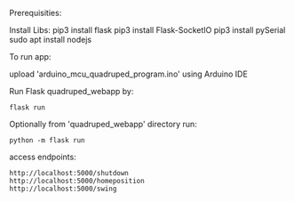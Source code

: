 Prerequisities:

Install Libs:
	pip3 install flask
	pip3 install Flask-SocketIO
	pip3 install pySerial
	sudo apt install nodejs
	
	


To run app:

upload 'arduino_mcu_quadruped_program.ino' using Arduino IDE

Run Flask quadruped_webapp by:

	flask run

Optionally from 'quadruped_webapp' directory run:

	python -m flask run


access endpoints:

	http://localhost:5000/shutdown
	http://localhost:5000/homeposition
	http://localhost:5000/swing
